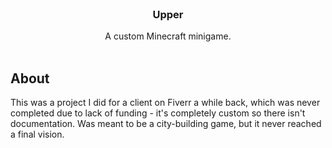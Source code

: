 <br/>
<p align="center">
  <h3 align="center">Upper</h3>

  <p align="center">
    A custom Minecraft minigame.
    <br/>
    <br/>
  </p>
</p>

## About

This was a project I did for a client on Fiverr a while back, which was never completed due to lack of funding - it's completely custom so there isn't documentation. Was meant to be a city-building game, but it never reached a final vision.
